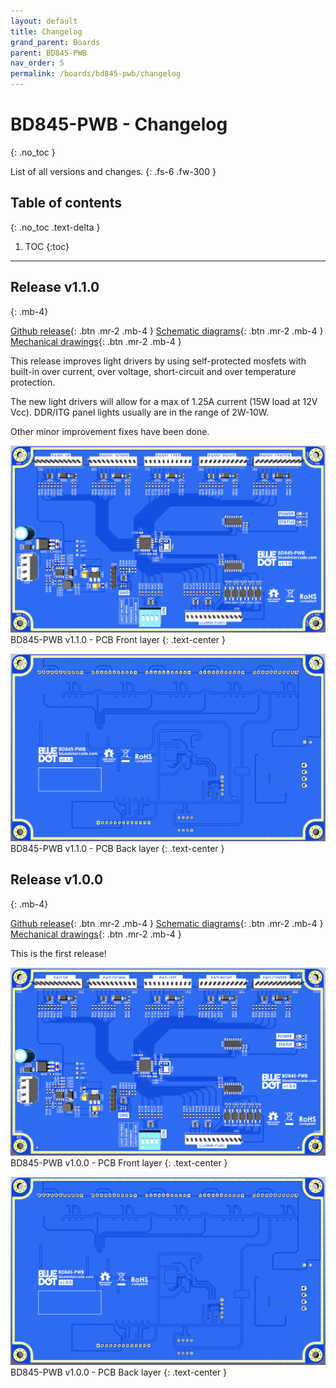```yaml
---
layout: default
title: Changelog
grand_parent: Boards
parent: BD845-PWB
nav_order: 5
permalink: /boards/bd845-pwb/changelog
---
```


# BD845-PWB - Changelog
{: .no_toc }

List of all versions and changes.
{: .fs-6 .fw-300 }

## Table of contents
{: .no_toc .text-delta }

1. TOC
{:toc}

---

## Release v1.1.0
{: .mb-4}

[Github release](https://github.com/bluedot-arcade/bd845-pwb-board/releases/tag/v1.1.0){: .btn .mr-2 .mb-4 }
[Schematic diagrams](https://github.com/bluedot-arcade/bd845-pwb-board/blob/v1.1.0/sch_bd845-pwb.pdf){: .btn .mr-2 .mb-4 }
[Mechanical drawings](https://github.com/bluedot-arcade/bd845-pwb-board/blob/v1.1.0/draw_bd845-pwb.pdf){: .btn .mr-2 .mb-4 }

This release improves light drivers by using self-protected mosfets with built-in over current, over voltage, short-circuit and over temperature protection.

The new light drivers will allow for a max of 1.25A current (15W load at 12V Vcc). DDR/ITG panel lights usually are in the range of 2W-10W.

Other minor improvement fixes have been done.

![BD845-PWB-Front](/assets/images/bd845-pwb/v1.1.0/bd845-pwb-front-v1.1.0.png)
BD845-PWB v1.1.0 - PCB Front layer
{: .text-center }

![BD845-PWB-Back](/assets/images/bd845-pwb/v1.1.0/bd845-pwb-back-v1.1.0.png)
BD845-PWB v1.1.0 - PCB Back layer
{: .text-center }

## Release v1.0.0
{: .mb-4}

[Github release](https://github.com/bluedot-arcade/bd845-pwb-board/releases/tag/v1.0.0){: .btn .mr-2 .mb-4 }
[Schematic diagrams](https://github.com/bluedot-arcade/bd845-pwb-board/blob/v1.0.0/sch_bd845-pwb_v1.0.0.pdf){: .btn .mr-2 .mb-4 }
[Mechanical drawings](https://github.com/bluedot-arcade/bd845-pwb-board/blob/v1.0.0/draw_bd845-pwb_v1.0.0.pdf){: .btn .mr-2 .mb-4 }

This is the first release!

![BD845-PWB-Front](/assets/images/bd845-pwb/v1.0.0/bd845-pwb-front-v1.0.0.png)
BD845-PWB v1.0.0 - PCB Front layer
{: .text-center }

![BD845-PWB-Back](/assets/images/bd845-pwb/v1.0.0/bd845-pwb-back-v1.0.0.png)
BD845-PWB v1.0.0 - PCB Back layer
{: .text-center }

